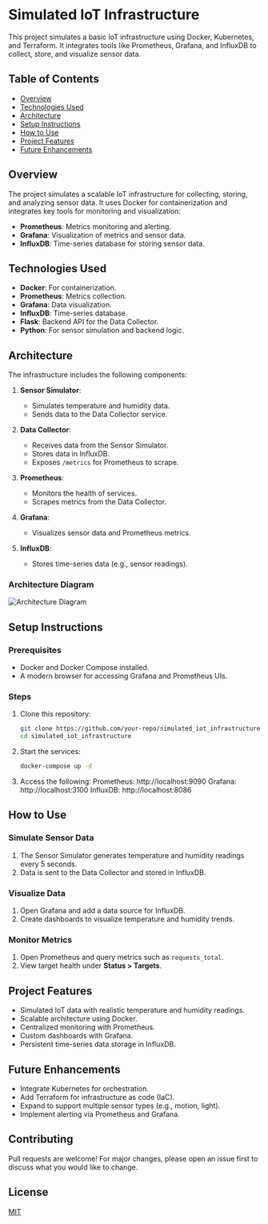 # Simulated IoT Infrastructure

This project simulates a basic IoT infrastructure using Docker, Kubernetes, and Terraform. It integrates tools like Prometheus, Grafana, and InfluxDB to collect, store, and visualize sensor data.

## Table of Contents
- [Overview](#overview)
- [Technologies Used](#technologies-used)
- [Architecture](#architecture)
- [Setup Instructions](#setup-instructions)
- [How to Use](#how-to-use)
- [Project Features](#project-features)
- [Future Enhancements](#future-enhancements)

## Overview
The project simulates a scalable IoT infrastructure for collecting, storing, and analyzing sensor data. It uses Docker for containerization and integrates key tools for monitoring and visualization:

- **Prometheus**: Metrics monitoring and alerting.
- **Grafana**: Visualization of metrics and sensor data.
- **InfluxDB**: Time-series database for storing sensor data.

## Technologies Used
- **Docker**: For containerization.
- **Prometheus**: Metrics collection.
- **Grafana**: Data visualization.
- **InfluxDB**: Time-series database.
- **Flask**: Backend API for the Data Collector.
- **Python**: For sensor simulation and backend logic.

## Architecture
The infrastructure includes the following components:

1. **Sensor Simulator**:
   - Simulates temperature and humidity data.
   - Sends data to the Data Collector service.

2. **Data Collector**:
   - Receives data from the Sensor Simulator.
   - Stores data in InfluxDB.
   - Exposes `/metrics` for Prometheus to scrape.

3. **Prometheus**:
   - Monitors the health of services.
   - Scrapes metrics from the Data Collector.

4. **Grafana**:
   - Visualizes sensor data and Prometheus metrics.

5. **InfluxDB**:
   - Stores time-series data (e.g., sensor readings).

### Architecture Diagram
![Architecture Diagram](path/to/diagram.png) <!-- Add a path or link to your diagram -->

## Setup Instructions
### Prerequisites
- Docker and Docker Compose installed.
- A modern browser for accessing Grafana and Prometheus UIs.

### Steps
1. Clone this repository:
   ```bash
   git clone https://github.com/your-repo/simulated_iot_infrastructure.git
   cd simulated_iot_infrastructure
2. Start the services:
   ```bash
   docker-compose up -d
3. Access the following:
   Prometheus: http://localhost:9090
   Grafana: http://localhost:3100
   InfluxDB: http://localhost:8086

## How to Use
### Simulate Sensor Data
1. The Sensor Simulator generates temperature and humidity readings every 5 seconds.
2. Data is sent to the Data Collector and stored in InfluxDB.

### Visualize Data
1. Open Grafana and add a data source for InfluxDB.
2. Create dashboards to visualize temperature and humidity trends.

### Monitor Metrics
1. Open Prometheus and query metrics such as `requests_total`.
2. View target health under **Status > Targets**.

## Project Features
- Simulated IoT data with realistic temperature and humidity readings.
- Scalable architecture using Docker.
- Centralized monitoring with Prometheus.
- Custom dashboards with Grafana.
- Persistent time-series data storage in InfluxDB.

## Future Enhancements
- Integrate Kubernetes for orchestration.
- Add Terraform for infrastructure as code (IaC).
- Expand to support multiple sensor types (e.g., motion, light).
- Implement alerting via Prometheus and Grafana.

## Contributing
Pull requests are welcome! For major changes, please open an issue first to discuss what you would like to change.

## License
[MIT](LICENSE)